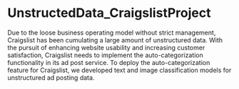 # UnstructedData_CraigslistProject
Due to the loose business operating model without strict management, Craigslist has been cumulating a large amount of unstructured data. With the pursuit of enhancing website usability and increasing customer satisfaction, Craigslist needs to implement the auto-categorization functionality in its ad post service. To deploy the auto-categorization feature for Craigslist, we developed text and image classification models for unstructured ad posting data.
